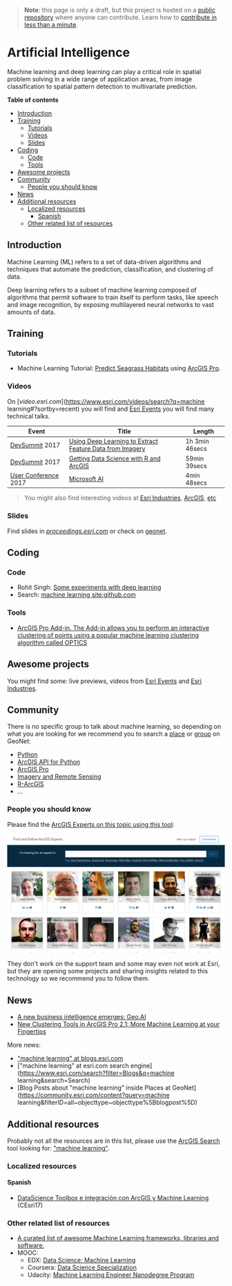 > **Note**: this page is only a draft, but this project is hosted on a [public repository](https://github.com/hhkaos/awesome-arcgis) where anyone can contribute. Learn how to [contribute in less than a minute](https://github.com/hhkaos/awesome-arcgis/blob/master/CONTRIBUTING.md#contributions).

# Artificial Intelligence

Machine learning and deep learning can play a critical role in spatial problem solving in a wide range of application areas, from image classification to spatial pattern detection to multivariate prediction.

<!-- START doctoc generated TOC please keep comment here to allow auto update -->
<!-- DON'T EDIT THIS SECTION, INSTEAD RE-RUN doctoc TO UPDATE -->
**Table of contents**

- [Introduction](#introduction)
- [Training](#training)
  - [Tutorials](#tutorials)
  - [Videos](#videos)
  - [Slides](#slides)
- [Coding](#coding)
  - [Code](#code)
  - [Tools](#tools)
- [Awesome projects](#awesome-projects)
- [Community](#community)
  - [People you should know](#people-you-should-know)
- [News](#news)
- [Additional resources](#additional-resources)
  - [Localized resources](#localized-resources)
    - [Spanish](#spanish)
  - [Other related list of resources](#other-related-list-of-resources)

<!-- END doctoc generated TOC please keep comment here to allow auto update -->

## Introduction

Machine Learning (ML) refers to a set of data-driven algorithms and techniques that automate the prediction, classification, and clustering of data.

Deep learning refers to a subset of machine learning composed of algorithms that permit software to train itself to perform tasks, like speech and image recognition, by exposing multilayered neural networks to vast amounts of data.

## Training

### Tutorials

* Machine Learning Tutorial: [Predict Seagrass Habitats](https://learn.arcgis.com/en/projects/predict-seagrass-habitats-with-machine-learning/) using [ArcGIS Pro](../../../arcgis/products/arcgis-desktop/arcgis-pro/README.md).


### Videos

On [*video.esri.com*](https://www.esri.com/videos/search?q=machine learning#?sortby=recent) you will find and [Esri Events](https://www.youtube.com/channel/UC_yE3TatdZKAXvt_TzGJ6mw/search?query=machine+learning) you will find many technical talks.


|Event|Title|Length|
|---|---|---|
|[DevSummit](http://www.esri.com/events/devsummit) 2017|[Using Deep Learning to Extract Feature Data from Imagery](https://www.youtube.com/watch?v=UxaXYgVvkKA)|1h 3min 46secs
|[DevSummit](http://www.esri.com/events/devsummit) 2017|[Getting Data Science with R and ArcGIS](https://www.youtube.com/watch?v=KXCupqtb0-4)|59min 39secs
|[User Conference](http://www.esri.com/about/events/uc) 2017|[Microsoft AI](https://www.youtube.com/watch?v=_iq-_K1OsMA)|4min 48secs|


> You might also find interesting videos at [Esri Industries](https://www.youtube.com/channel/UCZTiOg3n0pqUDSatq7mS2PA), [ArcGIS](https://www.youtube.com/channel/UCgGDPs8cte-VLJbgpaK4GPw), [etc](https://esri-es.github.io/awesome-arcgis/esri/#youtube-channels)

### Slides

Find slides in [*proceedings.esri.com*](https://www.google.es/search?q=site%3Aproceedings.esri.com+"machine%20learning") or check on [geonet](https://community.esri.com/content?query=machine%20learning&filterID=all~objecttype~objecttype%5Bdocument%5D).

## Coding

### Code

* Rohit Singh: [Some experiments with deep learning](https://github.com/rohitgeo/deepdive)
* Search: [machine learning site:github.com](https://esri-es.github.io/arcgis-search/?search=machine%20learning+site%3Agithub.com&utm_campaign=awesome-list&utm_source=awesome-list&utm_medium=page)

### Tools

* [ArcGIS Pro Add-in. The Add-in allows you to perform an interactive clustering of points using a popular machine learning clustering algorithm called OPTICS](https://github.com/Esri/ExampleDotNetAndPythonForAnalytics)

## Awesome projects

You might find some: live previews, videos from [Esri Events](https://www.youtube.com/channel/UC_yE3TatdZKAXvt_TzGJ6mw) and [Esri Industries](https://www.youtube.com/channel/UCZTiOg3n0pqUDSatq7mS2PA/).

## Community

There is no specific group to talk about machine learning, so depending on what you are looking for we recommend you to search a [place](https://community.esri.com/places?filterID=all~objecttype~space) or [group](https://community.esri.com/places?filterID=all~objecttype~objecttype%5Bsocialgroup%5D) on GeoNet:

* [Python](https://community.esri.com/community/developers/gis-developers/python)
* [ArcGIS API for Python](https://community.esri.com/groups/arcgis-python-api)
* [ArcGIS Pro](https://community.esri.com/community/gis/applications/arcgis-pro)
* [Imagery and Remote Sensing](https://community.esri.com/community/gis/imagery-and-remote-sensing)
* [R-ArcGIS](https://community.esri.com/groups/rstats)
* ...

### People you should know

Please find the [ArcGIS Experts on this topic using this tool](https://esri-es.github.io/arcgis-experts/?showAll=true&topic=Machine%20Learning):

[![ArcGIS Experts Tool Screenshot](https://github.com/esri-es/arcgis-experts/blob/master/assets/imgs/arcgis-experts-tool.png?raw=true)](https://esri-es.github.io/arcgis-experts/?showAll=true&topic=Machine%20Learning)

They don't work on the support team and some may even not work at Esri,
but they are opening some projects and sharing insights related to this
technology so we recommend you to follow them.

## News

* [A new business intelligence emerges: Geo.AI](https://www.esri.com/about/newsroom/publications/wherenext/new-business-intelligence-emerges-geo-ai/)
* [New Clustering Tools in ArcGIS Pro 2.1: More Machine Learning at your Fingertips](https://blogs.esri.com/esri/arcgis/2018/01/22/pro-2-1-new-clustering-tools/)

More news:

* ["machine learning" at blogs.esri.com](https://blogs.esri.com/esri/arcgis/tag/machine-learning/)
* ["machine learning" at esri.com search engine](https://www.esri.com/search?filter=Blogs&q=machine learning&search=Search)
* [Blog Posts about "machine learning" inside Places at GeoNet](https://community.esri.com/content?query=machine learning&filterID=all~objecttype~objecttype%5Bblogpost%5D)

## Additional resources

Probably not all the resources are in this list, please use the [ArcGIS Search](https://esri-es.github.io/arcgis-search/) tool looking for: ["machine learning"](https://esri-es.github.io/arcgis-search/?search="machine%20learning"&utm_campaign=awesome-list&utm_source=awesome-list&utm_medium=page).

### Localized resources

#### Spanish

* [DataScience Toolbox e integración con ArcGIS y Machine Learning](https://www.youtube.com/watch?v=yCPKsOEI9GU) (CEsri17)

### Other related list of resources

* [A curated list of awesome Machine Learning frameworks, libraries and software.](https://github.com/josephmisiti/awesome-machine-learning)
* MOOC:
  * EDX: [Data Science: Machine Learning](https://www.edx.org/course/data-science-machine-learning)
  * Coursera: [Data Science Specialization](https://www.coursera.org/specializations/jhu-data-science)
  * Udacity: [Machine Learning Engineer Nanodegree Program](https://www.udacity.com/course/machine-learning-engineer-nanodegree--nd009t-ir)
